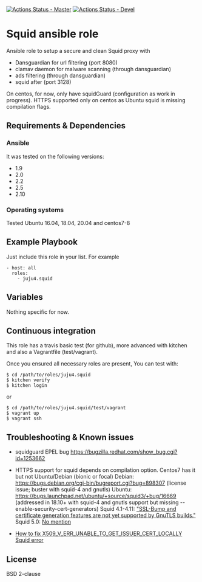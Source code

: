 [![Actions Status - Master](https://github.com/juju4/ansible-squid/workflows/AnsibleCI/badge.svg)](https://github.com/juju4/ansible-squid/actions?query=branch%3Amaster)
[![Actions Status - Devel](https://github.com/juju4/ansible-squid/workflows/AnsibleCI/badge.svg?branch=devel)](https://github.com/juju4/ansible-squid/actions?query=branch%3Adevel)

# Squid ansible role

Ansible role to setup a secure and clean Squid proxy with
* Dansguardian for url filtering (port 8080)
* clamav daemon for malware scanning (through dansguardian)
* ads filtering (through dansguardian)
* squid after (port 3128)

On centos, for now, only have squidGuard (configuration as work in progress).
HTTPS supported only on centos as Ubuntu squid is missing compilation flags.

## Requirements & Dependencies

### Ansible
It was tested on the following versions:
 * 1.9
 * 2.0
 * 2.2
 * 2.5
 * 2.10

### Operating systems

Tested Ubuntu 16.04, 18.04, 20.04 and centos7-8

## Example Playbook

Just include this role in your list.
For example

```
- host: all
  roles:
    - juju4.squid
```

## Variables

Nothing specific for now.

## Continuous integration

This role has a travis basic test (for github), more advanced with kitchen and also a Vagrantfile (test/vagrant).

Once you ensured all necessary roles are present, You can test with:
```
$ cd /path/to/roles/juju4.squid
$ kitchen verify
$ kitchen login
```
or
```
$ cd /path/to/roles/juju4.squid/test/vagrant
$ vagrant up
$ vagrant ssh
```

## Troubleshooting & Known issues

* squidguard EPEL bug
https://bugzilla.redhat.com/show_bug.cgi?id=1253662

* HTTPS support for squid depends on compilation option. Centos7 has it but not Ubuntu/Debian (bionic or focal)
Debian: https://bugs.debian.org/cgi-bin/bugreport.cgi?bug=898307 (license issue; buster with squid-4 and gnutls)
Ubuntu: https://bugs.launchpad.net/ubuntu/+source/squid3/+bug/16669 (addressed in 18.10+ with squid-4 and gnutls support but missing --enable-security-cert-generators)
Squid 4.1-4.11: ["SSL-Bump and certificate generation features are not yet supported by GnuTLS builds."](http://www.squid-cache.org/Versions/v4/RELEASENOTES.html#ss2.8)
Squid 5.0: [No mention](https://github.com/squid-cache/squid/blob/master/ChangeLog)

* [How to fix X509_V_ERR_UNABLE_TO_GET_ISSUER_CERT_LOCALLY Squid error](https://docs.diladele.com/faq/squid/fix_unable_to_get_issuer_cert_locally.html)

## License

BSD 2-clause
